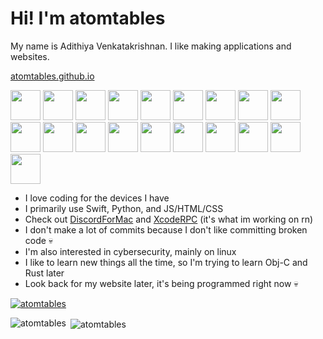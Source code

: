 # Hi! I'm atomtables
My name is Adithiya Venkatakrishnan. I like making applications and websites.

[atomtables.github.io](atomtables.github.io)

<p>
  <img src="https://developer.apple.com/assets/elements/icons/xcode-12/xcode-12-96x96_2x.png" width="48" height="48">
  <img src="https://developer.apple.com/swift/images/swift-og.png" width="48" height="48">
  <img src="https://cdn3.iconfinder.com/data/icons/logos-and-brands-adobe/512/267_Python-512.png" width="48" height="48">
  <img src="https://storage.caktusgroup.com/media/blog-images/logo.png" width="48" height="48">
  <img src="https://cdn.pixabay.com/photo/2017/08/05/11/16/logo-2582748_1280.png" width="48" height="48">
  <img src="https://img-resize-cdn.joshmartin.ch/768x0%2Cc3537b9f46b5f6055fbc8b4cd03b6b2cc63fc2eefd3d8cd9f0c9f99a5933e496/https://joshmartin.ch/app/uploads/2017/10/css3.svg" width="48" height="48">
  <img src="https://logo.clearbit.com/tailwindcss.com" width="48" height="48">
  <img src="https://logo.clearbit.com/getbootstrap.com" width="48" height="48">
  <img src="https://upload.wikimedia.org/wikipedia/commons/6/6a/JavaScript-logo.png" width="48" height="48">
  <img src="https://avatars.githubusercontent.com/u/6412038?s=280&v=4" width="48" height="48">
  <img src="https://rafaelmartinez.gallerycdn.vsassets.io/extensions/rafaelmartinez/svelte-preview/2.7.1/1708372404714/Microsoft.VisualStudio.Services.Icons.Default" width="48" height="48">
  <img src="https://tiermaker.com/images/chart/chart/programming-language-984582/nasmpng.png" width="48" height="48">
  <img src="https://cdn.iconscout.com/icon/free/png-256/free-arduino-226072.png" width="48" height="48">
  <img src="https://avatars.githubusercontent.com/u/84764158?v=4" width="48" height="48">
  <img src="https://cdn.icon-icons.com/icons2/3053/PNG/512/burp_suite_macos_bigsur_icon_190319.png" width="48" height="48">
  <img src="https://upload.wikimedia.org/wikipedia/commons/thumb/f/f6/Ghidra_logo.svg/768px-Ghidra_logo.svg.png" width="48" height="48">
  <img src="https://static-00.iconduck.com/assets.00/apps-figma-icon-2048x2048-ctjj5ab7.png" width="48" height="48">
  <img src="https://www.svgrepo.com/show/353657/django-icon.svg" width="48" height="48">
  <img src="https://static-00.iconduck.com/assets.00/nodejs-icon-2048x2048-rueyo8fw.png" width="48" height="48">
</p>

- I love coding for the devices I have
- I primarily use Swift, Python, and JS/HTML/CSS
- Check out [DiscordForMac](https://github.com/atomtables/DiscordForMac) and [XcodeRPC](https://github.com/atomtables/XcodeRPC) (it's what im working on rn)
- I don't make a lot of commits because I don't like committing broken code 💀
- I'm also interested in cybersecurity, mainly on linux
- I like to learn new things all the time, so I'm trying to learn Obj-C and Rust later
- Look back for my website later, it's being programmed right now 💀

<p align="left"> 
  <a href="https://github.com/ryo-ma/github-profile-trophy"><img src="https://github-profile-trophy.vercel.app/?username=atomtables&theme=onedark&rank=SECRET,AA,A&margin-w=15" alt="atomtables" /></a> 
</p>

<p><img align="left" src="https://github-readme-stats.vercel.app/api/top-langs?username=atomtables&show_icons=true&theme=dark&locale=en&layout=compact" alt="atomtables" /></p>
<p>&nbsp;<img align="center" src="https://github-readme-stats.vercel.app/api?username=atomtables&show_icons=true&theme=dark&locale=en&rank_icon=github" alt="atomtables" /></p>
